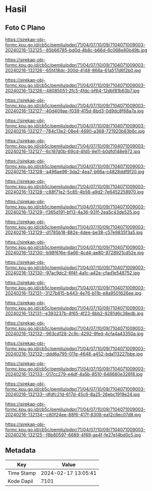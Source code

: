 # Hasil

## Foto C Plano

https://sirekap-obj-formc.kpu.go.id/cb5c/pemilu/pdpr/71/04/07/10/09/7104071009003-20240216-132125--85b66785-bd0d-4b8c-b66d-6c068e80b49b.jpg

https://sirekap-obj-formc.kpu.go.id/cb5c/pemilu/pdpr/71/04/07/10/09/7104071009003-20240216-132126--65f418dc-300d-4148-866a-61a517d6f2b0.jpg

https://sirekap-obj-formc.kpu.go.id/cb5c/pemilu/pdpr/71/04/07/10/09/7104071009003-20240216-132126--48085051-2fc5-4fdc-bf64-12dbf81b63b7.jpg

https://sirekap-obj-formc.kpu.go.id/cb5c/pemilu/pdpr/71/04/07/10/09/7104071009003-20240216-132127--40d409ae-f039-415d-8bd3-0d9dc8f68a7a.jpg

https://sirekap-obj-formc.kpu.go.id/cb5c/pemilu/pdpr/71/04/07/10/09/7104071009003-20240216-132127--784c13e2-08e4-4690-a368-721920b83b6c.jpg

https://sirekap-obj-formc.kpu.go.id/cb5c/pemilu/pdpr/71/04/07/10/09/7104071009003-20240216-132127--6c197d0b-69cd-4fd5-8e11-b0dfd148e972.jpg

https://sirekap-obj-formc.kpu.go.id/cb5c/pemilu/pdpr/71/04/07/10/09/7104071009003-20240216-132128--a496ae96-3da2-4ea7-b66a-c4828ddf9f20.jpg

https://sirekap-obj-formc.kpu.go.id/cb5c/pemilu/pdpr/71/04/07/10/09/7104071009003-20240216-132128--c88f71e2-5c85-4b56-a9d2-7e6452258970.jpg

https://sirekap-obj-formc.kpu.go.id/cb5c/pemilu/pdpr/71/04/07/10/09/7104071009003-20240216-132129--f365d191-bf13-4a36-931f-2ea5c43de525.jpg

https://sirekap-obj-formc.kpu.go.id/cb5c/pemilu/pdpr/71/04/07/10/09/7104071009003-20240216-132129--d1785b18-882e-4dee-be38-c57e9835f3a5.jpg

https://sirekap-obj-formc.kpu.go.id/cb5c/pemilu/pdpr/71/04/07/10/09/7104071009003-20240216-132130--b98f616e-6a66-4cd4-ae80-9728921cd52e.jpg

https://sirekap-obj-formc.kpu.go.id/cb5c/pemilu/pdpr/71/04/07/10/09/7104071009003-20240216-132130--97ac9dc2-6f4f-4a1c-a42e-cfad1e548752.jpg

https://sirekap-obj-formc.kpu.go.id/cb5c/pemilu/pdpr/71/04/07/10/09/7104071009003-20240216-132131--3127b615-b443-4e76-b11b-e8a9501626ee.jpg

https://sirekap-obj-formc.kpu.go.id/cb5c/pemilu/pdpr/71/04/07/10/09/7104071009003-20240216-132131--e393237b-4f65-4f23-8bb2-8281d6c38edb.jpg

https://sirekap-obj-formc.kpu.go.id/cb5c/pemilu/pdpr/71/04/07/10/09/7104071009003-20240216-132132--963cd128-2c9c-4292-9fed-4cfa4a43350a.jpg

https://sirekap-obj-formc.kpu.go.id/cb5c/pemilu/pdpr/71/04/07/10/09/7104071009003-20240216-132132--ddd6a795-011e-4648-a452-bda113227bbe.jpg

https://sirekap-obj-formc.kpu.go.id/cb5c/pemilu/pdpr/71/04/07/10/09/7104071009003-20240216-132133--017cc279-e4df-4a5b-8510-648680e326f8.jpg

https://sirekap-obj-formc.kpu.go.id/cb5c/pemilu/pdpr/71/04/07/10/09/7104071009003-20240216-132133--dfdfc21d-617d-45c6-8a25-26ebc1919e24.jpg

https://sirekap-obj-formc.kpu.go.id/cb5c/pemilu/pdpr/71/04/07/10/09/7104071009003-20240216-132134--c80f24ee-88f6-417f-8308-ea12c8ec07d8.jpg

https://sirekap-obj-formc.kpu.go.id/cb5c/pemilu/pdpr/71/04/07/10/09/7104071009003-20240216-132125--f8b80597-6689-4f89-ae4f-fe27e14bd0c5.jpg


## Metadata

| Key        | Value               |
| ---------- | ------------------- |
| Time Stamp | 2024-02-17 13:05:41 |
| Kode Dapil | 7101                |



